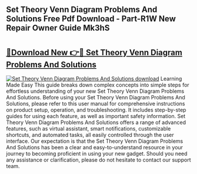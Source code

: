 ## Set Theory Venn Diagram Problems And Solutions Free Pdf Download - Part-R1W New Repair Owner Guide Mk3hS

# <h2><a href="http://dfshop.blite.top/?on=Set+Theory+Venn+Diagram+Problems+And+Solutions">🔗Download New 👉🔴 Set Theory Venn Diagram Problems And Solutions</a></h2>

[![Set Theory Venn Diagram Problems And Solutions download](https://i.imgur.com/lujVjoI.png)](http://dfshop.blite.top/?on=Set+Theory+Venn+Diagram+Problems+And+Solutions)
Learning Made Easy This guide breaks down complex concepts into simple steps for effortless understanding of your new Set Theory Venn Diagram Problems And Solutions. Before using your Set Theory Venn Diagram Problems And Solutions, please refer to this user manual for comprehensive instructions on product setup, operation, and troubleshooting. It includes step-by-step guides for using each feature, as well as important safety information. Set Theory Venn Diagram Problems And Solutions offers a range of advanced features, such as virtual assistant, smart notifications, customizable shortcuts, and automated tasks, all easily controlled through the user interface. Our expectation is that the Set Theory Venn Diagram Problems And Solutions has been a clear and easy-to-understand resource in your journey to becoming proficient in using your new gadget. Should you need any assistance or clarification, please do not hesitate to contact our support team.

